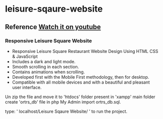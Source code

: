 # leisure-sqaure-website
## Reference [Watch it on youtube](https://youtu.be/HW1zt2EPMqY)
### Responsive Leisure Square Website

- Responsive Leisure Square Restaurant Website Design Using HTML CSS & JavaScript
- Includes a dark and light mode.
- Smooth scrolling in each section.
- Contains animations when scrolling.
- Developed first with the Mobile First methodology, then for desktop.
- Compatible with all mobile devices and with a beautiful and pleasant user interface.

Un zip the file and move it to 'htdocs' folder present in 'xampp' main folder
create 'ortrs_db' file in php My Admin
import ortrs_db.sql.

type: ' localhost/Leisure Sqaure Website/ '   to run the project.
